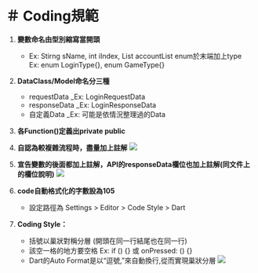# **＃ Coding規範**


1. **變數命名由型別縮寫當開頭**  
   - Ex: Stirng sName, int iIndex, List<String> accountList
  enum於末端加上type     Ex: enum LoginType{}, enum GameType{}

2. **DataClass/Model命名分三種**
      - requestData _Ex: LoginRequestData      
      - responseData _Ex: LoginResponseData 
      - 自定義Data _Ex: 可能是依情況整理過的Data 

3. **各Function()定義出private public** 

4. **自認為較複雜流程時，盡量加上註解**
![](https://s3-ap-northeast-1.amazonaws.com/g0v-hackmd-images/uploads/upload_110f5350c706c5f2998d9d0ebc3d4652.png)


5. **宣告變數的後面都加上註解，API的responseData欄位也加上註解(同文件上的欄位說明)**
![](https://s3-ap-northeast-1.amazonaws.com/g0v-hackmd-images/uploads/upload_27664fbc1f2633f2c769b4a04f061acd.png)


6. **code自動格式化的字數設為105**
   - 設定路徑為 Settings > Editor > Code Style > Dart

7. **Coding Style：**
   - 括號以巢狀對稱分層 (開頭在同一行結尾也在同一行)
   - 該空一格的地方要空格 Ex: if () {} 或 onPressed: () {}
   - Dart的Auto Format是以“逗號,”來自動換行,從而實現巢狀分層
![](https://s3-ap-northeast-1.amazonaws.com/g0v-hackmd-images/uploads/upload_7c8acdbd5aa49c2a3301b10931d346cd.png)
